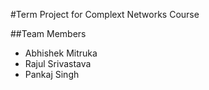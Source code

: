 #Term Project for Complext Networks Course

##Team Members
 - Abhishek Mitruka
 - Rajul Srivastava
 - Pankaj Singh

